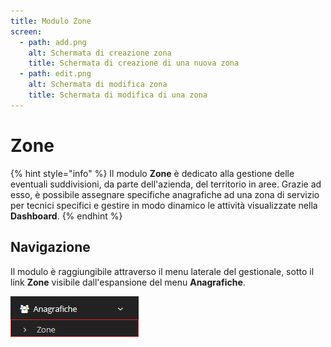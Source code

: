 ```yaml
---
title: Modulo Zone
screen:
  - path: add.png
    alt: Schermata di creazione zona
    title: Schermata di creazione di una nuova zona
  - path: edit.png
    alt: Schermata di modifica zona
    title: Schermata di modifica di una zona
---
```


# Zone

{% hint style="info" %}
Il modulo **Zone** è dedicato alla gestione delle eventuali suddivisioni, da parte dell'azienda, del territorio in aree. Grazie ad esso, è possibile assegnare specifiche anagrafiche ad una zona di servizio per tecnici specifici e gestire in modo dinamico le attività visualizzate nella **Dashboard**.
{% endhint %}

## Navigazione

Il modulo è raggiungibile attraverso il menu laterale del gestionale, sotto il link **Zone** visibile dall'espansione del menu **Anagrafiche**.

![](<../../.gitbook/assets/navigazionezone (1) (2) (1) (1).PNG>)
